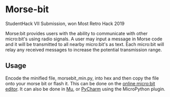 # Morse-bit
StudentHack VII Submission, won Most Retro Hack 2019

Morse:bit provides users with the ability to communicate with other micro:bit's using radio signals. A user may input a message in Morse code and it will be transmitted to all nearby micro:bit's as text. Each micro:bit will relay any received messages to increase the potential transmission range.

## Usage
Encode the minified file, morsebit_min.py, into hex and then copy the file onto your morse bit or flash it. This can be done on the [online micro:bit editor](https://python.microbit.org/v/1.1). It can also be done in [Mu](https://codewith.mu/), or [PyCharm](https://www.jetbrains.com/pycharm/) using the MicroPython plugin.
